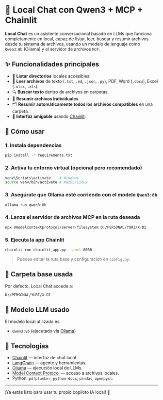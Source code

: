 # 🧠 Local Chat con Qwen3 + MCP + Chainlit

**Local Chat** es un asistente conversacional basado en LLMs que funciona completamente en local, capaz de listar, leer, buscar y resumir archivos desde tu sistema de archivos, usando un modelo de lenguaje como `Qwen3:8b` (Ollama) y el servidor de archivos `MCP`.

## ✨ Funcionalidades principales

- 📂 **Listar directorios** locales accesibles.
- 📄 **Leer archivos** de texto (`.txt`, `.md`, `.json`, `.py`), PDF, Word (`.docx`), Excel (`.xlsx`, `.xls`).
- 🔍 **Buscar texto** dentro de archivos en carpetas.
- 🧾 **Resumir archivos individuales**.
- 🗂 **Resumir automáticamente todos los archivos compatibles** en una carpeta.
- 💬 **Interfaz amigable** usando [Chainlit](https://docs.chainlit.io/).

## 🚀 Cómo usar

### 1. Instala dependencias
```bash
pip install -r requirements.txt
````

### 2. Activa tu entorno virtual (opcional pero recomendado)

```bash
venv\Scripts\activate    # Windows
source venv/bin/activate # macOS/Linux
```

### 3. Asegúrate que Ollama esté corriendo con el modelo `Qwen3:8b`

```bash
ollama run qwen3:8b
```

### 4. Lanza el servidor de archivos MCP en la ruta deseada

```bash
npx @modelcontextprotocol/server-filesystem D:/PERSONAL/YURI/X-DI
```

### 5. Ejecuta la app Chainlit

```bash
chainlit run chainlit_app.py --port 8000
```

> Puedes editar la ruta base y configuración en `config.py`.

## 📁 Carpeta base usada

Por defecto, Local Chat accede a:

```
D:/PERSONAL/YURI/X-DI
```

## 🧠 Modelo LLM usado

El modelo local utilizado es:

* `Qwen3:8b` (ejecutado vía [Ollama](https://ollama.com))

## 🧰 Tecnologías

* [Chainlit](https://docs.chainlit.io/) — interfaz de chat local.
* [LangChain](https://www.langchain.com/) — agente y herramientas.
* [Ollama](https://ollama.com) — ejecución local de LLMs.
* [Model Context Protocol](https://modelcontextprotocol.io) — acceso a archivos locales.
* Python: `pdfplumber`, `python-docx`, `pandas`, `openpyxl`.

---

¡Ya estás listo para usar tu propio copiloto IA local! 🤖

